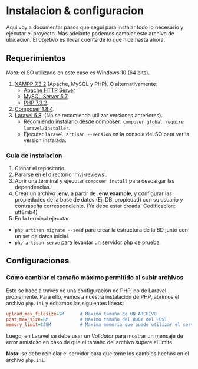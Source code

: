 # Instalacion & configuracion

Aqui voy a documentar pasos que segui para instalar todo lo necesario y ejecutar el proyecto.
Mas adelante podemos cambiar este archivo de ubicacion. El objetivo es llevar cuenta de lo que hice hasta ahora.

## Requerimientos

*Nota:* el SO utilizado en este caso es Windows 10 (64 bits).

1. [XAMPP 7.3.2](https://www.apachefriends.org/es/index.html) (Apache, MySQL y PHP). O alternativamente:
   - [Apache HTTP Server](http://httpd.apache.org/)
   - [MySQL Server 5.7](https://www.mysql.com/)
   - [PHP 7.3.2](https://www.php.net/).
2. [Composer 1.8.4](https://getcomposer.org/).
3. [Laravel 5.8](https://laravel.com/). (No se recomienda utilizar versiones anteriores).
   - Recomiendo instalarlo desde composer: `composer global require laravel/installer`.
   - Ejecutar `laravel artisan --version` en la consola del SO para ver la version instalada.

### Guia de instalacion

1. Clonar el repositorio.
2. Pararse en el directorio 'mvj-reviews'.
3. Abrir una terminal y ejecutar `composer install` para descargar las dependencias.
4. Crear un archivo **.env**, a partir de **.env.example**, y configurar las propiedades de la base de datos (Ej: DB_propiedad) con su usuario y contraseña correspondiente. (Ya debe estar creada. Codificacion: utf8mb4)
5. En la terminal ejecutar:
  - `php artisan migrate --seed` para crear la estructura de la BD junto con un set de datos inicial.
  - `php artisan serve` para levantar un servidor php de prueba.


## Configuraciones

### Como cambiar el tamaño máximo permitido al subir archivos
Esto se hace a través de una configuración de PHP, no de Laravel propiamente. Para ello, vamos a nuestra instalación de PHP, abrimos el archivo `php.ini` y editamos las siguientes lineas:
```ini
upload_max_filesize=2M      # Maximo tamaño de UN ARCHIVO
post_max_size=8M            # Maximo tamaño del BODY del POST
memory_limit=128M           # Maxima memoria que puede utilizar el server al procesar la request
```

Luego, en Laravel se debe usar un *Validator* para mostrar un mensaje de error amistoso en caso de que el tamaño del archivo supere el limite.

**Nota:** se debe reiniciar el servidor para que tome los cambios hechos en el archivo `php.ini`.
